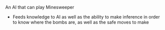 An AI that can play Minesweeper

- Feeds knowledge to AI as well as the ability to make inference in order to know where the bombs are, as well as the safe moves to make
